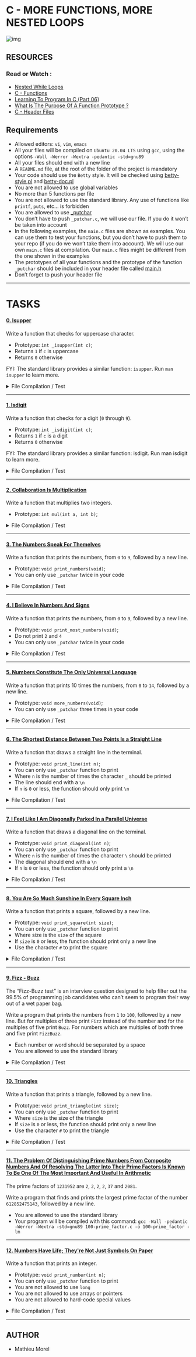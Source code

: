 # C - MORE FUNCTIONS, MORE NESTED LOOPS

![img](https://c8.alamy.com/comp/2G18XE3/abstract-modern-tech-of-programming-code-screen-developer-c-programming-language-of-computer-script-and-technology-background-of-software-2G18XE3.jpg)

## RESOURCES
### Read or Watch :

- [Nested While Loops](https://intranet.hbtn.io/rltoken/lnzT56HYlUClB0-yDfwiqw)
- [C - Functions](https://intranet.hbtn.io/rltoken/mWFYXPYiI87lYf6tyYtD_Q)
- [Learning To Program In C (Part 06)](https://intranet.hbtn.io/rltoken/xpQGxUCqMewY3qcbTU3NTw)
- [What Is The Purpose Of A Function Prototype ?](https://intranet.hbtn.io/rltoken/7P08UbWvbOnyohRhLjSKGw)
- [C - Header Files](https://intranet.hbtn.io/rltoken/gnZvo3oRJ5CR_LsKz8tzVA)

## Requirements

- Allowed editors: `vi`, `vim`, `emacs`
- All your files will be compiled on `Ubuntu 20.04 LTS` using `gcc`, using the options `-Wall -Werror -Wextra -pedantic -std=gnu89`
- All your files should end with a new line
- A `README.md` file, at the root of the folder of the project is mandatory
- Your code should use the `Betty` style. It will be checked using [betty-style.pl](https://github.com/hs-hq/Betty/blob/master/betty-style.pl) and [betty-doc.pl](https://github.com/hs-hq/Betty/blob/master/betty-doc.pl)
- You are not allowed to use global variables
- No more than 5 functions per file
- You are not allowed to use the standard library. Any use of functions like `printf`, `puts`, etc… is forbidden
- You are allowed to use [_putchar](https://github.com/hs-hq/_putchar.c/blob/master/_putchar.c)
- You don’t have to push `_putchar.c`, we will use our file. If you do it won’t be taken into account
- In the following examples, the `main.c` files are shown as examples. You can use them to test your functions, but you don’t have to push them to your repo (if you do we won’t take them into account). We will use our own `main.c` files at compilation. Our `main.c` files might be different from the one shown in the examples
- The prototypes of all your functions and the prototype of the function `_putchar` should be included in your header file called [main.h](https://github.com/MathieuMorel62/holbertonschool-low_level_programming/blob/master/0x04-more_functions_nested_loops/main.h)
- Don’t forget to push your header file

--------------------------------

# TASKS

#### [0. Isupper](https://github.com/MathieuMorel62/holbertonschool-low_level_programming/blob/master/0x04-more_functions_nested_loops/0-isupper.c)

Write a function that checks for uppercase character.

  - Prototype: `int _isupper(int c)`;
  - Returns `1` if `c` is uppercase
  - Returns `0` otherwise

FYI: The standard library provides a similar function: `isupper`. Run `man isupper` to learn more.

<details>
<summary> File Compilation / Test </summary>
<br>

```c++
mathieu@ubuntu:~/$ cat 0-main.c

#include "main.h"
#include <stdio.h>

/**
 * main - check the code.
 *
 * Return: Always 0.
 */
int main(void)
{
    char c;

    c = 'A';
    printf("%c: %d\n", c, _isupper(c));
    c = 'a';
    printf("%c: %d\n", c, _isupper(c));
    return (0);
}
  
mathieu@ubuntu:~/$ gcc -Wall -pedantic -Werror -Wextra -std=gnu89 0-main.c 0-isupper.c -o 0-isuper
mathieu@ubuntu:~/$ ./0-isuper 
A: 1
a: 0
```
</details>

---------------------------------

#### [1. Isdigit](https://github.com/MathieuMorel62/holbertonschool-low_level_programming/blob/master/0x04-more_functions_nested_loops/1-isdigit.c)

Write a function that checks for a digit (`0` through `9`).

  - Prototype: `int _isdigit(int c)`;
  - Returns `1` if `c` is a digit
  - Returns `0` otherwise

FYI: The standard library provides a similar function: isdigit. Run man isdigit to learn more.

<details>
<summary> File Compilation / Test </summary>
<br>

```c++
mathieu@ubuntu:~/$ cat 1-main.c

#include "main.h"
#include <stdio.h>

/**
 * main - check the code
 *
 * Return: Always 0.
 */
int main(void)
{
    char c;

    c = '0';
    printf("%c: %d\n", c, _isdigit(c));
    c = 'a';
    printf("%c: %d\n", c, _isdigit(c));
    return (0);
}
  
mathieu@ubuntu:~/$ gcc -Wall -pedantic -Werror -Wextra -std=gnu89 1-main.c 1-isdigit.c -o 1-isdigit
mathieu@ubuntu:~/$ ./1-isdigit 
0: 1
a: 0
```
</details>

------------------------------

#### [2. Collaboration Is Multiplication](https://github.com/MathieuMorel62/holbertonschool-low_level_programming/blob/master/0x04-more_functions_nested_loops/2-mul.c)

Write a function that multiplies two integers.
 
  - Prototype: `int mul(int a, int b)`;

<details>
<summary> File Compilation / Test </summary>
<br>

```c++
mathieu@ubuntu:~/$ cat 2-main.c

#include "main.h"
#include <stdio.h>

/**
 * main - check the code
 *
 * Return: Always 0.
 */
int main(void)
{
    printf("%d\n", mul(98, 1024));
    printf("%d\n", mul(-402, 4096));
    return (0);
}

mathieu@ubuntu:~/$ gcc -Wall -pedantic -Werror -Wextra -std=gnu89 2-main.c 2-mul.c -o 2-mul
mathieu@ubuntu:~/$ ./2-mul 
100352
-1646592
```
</details>

---------------------------

#### [3. The Numbers Speak For Themelves](https://github.com/MathieuMorel62/holbertonschool-low_level_programming/blob/master/0x04-more_functions_nested_loops/3-print_numbers.c)

Write a function that prints the numbers, from `0` to `9`, followed by a new line.

  - Prototype: `void print_numbers(void)`;
  - You can only use `_putchar` twice in your code

<details>
<summary> File Compilation / Test </summary>
<br>

```c++
mathieu@ubuntu:~/$ cat 3-main.c 
  
#include "main.h"

/**
 * main - check the code
 *
 * Return: Always 0.
 */
int main(void)
{
    print_numbers();
    return (0);
}
  
mathieu@ubuntu:~/$ gcc -Wall -pedantic -Werror -Wextra -std=gnu89 _putchar.c 3-main.c 3-print_numbers.c -o 3-print_numbers
mathieu@ubuntu:~/$ ./3-print_numbers | cat -e
0123456789$
```
</details>

-------------------------------

#### [4. I Believe In Numbers And Signs](https://github.com/MathieuMorel62/holbertonschool-low_level_programming/blob/master/0x04-more_functions_nested_loops/4-print_most_numbers.c)

Write a function that prints the numbers, from `0` to `9`, followed by a new line.

  - Prototype: `void print_most_numbers(void)`; 
  - Do not print `2` and `4`
  - You can only use `_putchar` twice in your code

<details>
<summary> File Compilation / Test </summary>
<br>

```c++
mathieu@ubuntu:~/$ cat 4-main.c
  
#include "main.h"

/**
 * main - check the code
 *
 * Return: Always 0.
 */
int main(void)
{
    print_most_numbers();
    return (0);
}
  
mathieu@ubuntu:~/$ gcc -Wall -pedantic -Werror -Wextra -std=gnu89 _putchar.c 4-main.c 4-print_most_numbers.c -o 4-print_most_numbers
mathieu@ubuntu:~/$ ./4-print_most_numbers 
01356789
```
</details>

----------------------

#### [5. Numbers Constitute The Only Universal Language](https://github.com/MathieuMorel62/holbertonschool-low_level_programming/blob/master/0x04-more_functions_nested_loops/5-more_numbers.c)

Write a function that prints 10 times the numbers, from `0` to `14`, followed by a new line.

  - Prototype: `void more_numbers(void)`;
  - You can only use `_putchar` three times in your code

<details>
<summary> File Compilation / Test </summary>
<br>

```c++
mathieu@ubuntu:~/$ cat 5-main.c
  
#include "main.h"

/**
 * main - check the code
 *
 * Return: Always 0.
 */
int main(void)
{
    more_numbers();
    return (0);
}
  
mathieu@ubuntu:~/$ gcc -Wall -pedantic -Werror -Wextra -std=gnu89 _putchar.c 5-main.c 5-more_numbers.c -o 5-more_numbers
mathieu@ubuntu:~/$ ./5-more_numbers 
01234567891011121314
01234567891011121314
01234567891011121314
01234567891011121314
01234567891011121314
01234567891011121314
01234567891011121314
01234567891011121314
01234567891011121314
01234567891011121314
```
</details>

----------------------------

#### [6. The Shortest Distance Between Two Points Is a Straight Line](https://github.com/MathieuMorel62/holbertonschool-low_level_programming/blob/master/0x04-more_functions_nested_loops/6-print_line.c)

Write a function that draws a straight line in the terminal.

  - Prototype: `void print_line(int n)`;
  - You can only use `_putchar` function to print 
  - Where `n` is the number of times the character `_` should be printed
  - The line should end with a `\n`
  - If `n` is `0` or less, the function should only print `\n`

<details>
<summary> File Compilation / Test </summary>
<br>

```c++
mathieu@ubuntu:~/$ cat 6-main.c
  
#include "main.h"

/**
 * main - check the code
 *
 * Return: Always 0.
 */
int main(void)
{
    print_line(0);
    print_line(2);
    print_line(10);
    print_line(-4);
    return (0);
}
  
mathieu@ubuntu:~/$ gcc -Wall -pedantic -Werror -Wextra -std=gnu89 _putchar.c 6-main.c 6-print_line.c -o 6-lines
mathieu@ubuntu:~/$ ./6-lines | cat -e
$
__$
__________$
$
```
</details>

---------------------------

#### [7. I Feel Like I Am Diagonally Parked In a Parallel Universe](https://github.com/MathieuMorel62/holbertonschool-low_level_programming/blob/master/0x04-more_functions_nested_loops/7-print_diagonal.c)

Write a function that draws a diagonal line on the terminal.

  - Prototype: `void print_diagonal(int n)`;
  - You can only use `_putchar` function to print
  - Where `n` is the number of times the character `\` should be printed
  - The diagonal should end with a `\n`
  - If `n` is `0` or less, the function should only print a `\n`

<details>
<summary> File Compilation / Test </summary>
<br>

```c++
mathieu@ubuntu:~/$ cat 7-main.c
  
#include "main.h"

/**
 * main - check the code
 *
 * Return: Always 0.
 */
int main(void)
{
    print_diagonal(0);
    print_diagonal(2);
    print_diagonal(10);
    print_diagonal(-4);
    return (0);
}
  
mathieu@ubuntu:~/$ gcc -Wall -pedantic -Werror -Wextra -std=gnu89 _putchar.c 7-main.c 7-print_diagonal.c -o 7-diagonals
mathieu@ubuntu:~/$ ./7-diagonals | cat -e
$
\$
 \$
\$
 \$
  \$
   \$
    \$
     \$
      \$
       \$
        \$
         \$
$
```
</details>

----------------------------

#### [8. You Are So Much Sunshine In Every Square Inch](https://github.com/MathieuMorel62/holbertonschool-low_level_programming/blob/master/0x04-more_functions_nested_loops/8-print_square.c)

Write a function that prints a square, followed by a new line.

  - Prototype: `void print_square(int size)`;
  - You can only use `_putchar` function to print
  - Where size is the `size` of the square
  - If `size` is `0` or less, the function should print only a new line
  - Use the character `#` to print the square

<details>
<summary> File Compilation / Test </summary>
<br>

```c++
mathieu@ubuntu:~/$ cat 8-main.c 
  
#include "main.h"

/**
 * main - check the code
 *
 * Return: Always 0.
 */
int main(void)
{
    print_square(2);
    print_square(10);
    print_square(0);
    return (0);
}

mathieu@ubuntu:~/$ gcc -Wall -pedantic -Werror -Wextra -std=gnu89 _putchar.c 8-main.c 8-print_square.c -o 8-squares
mathieu@ubuntu:~/$ ./8-squares 
##
##
##########
##########
##########
##########
##########
##########
##########
##########
##########
##########

mathieu@ubuntu:~/$ 
```
</details>

-----------------------------

#### [9. Fizz - Buzz](https://github.com/MathieuMorel62/holbertonschool-low_level_programming/blob/master/0x04-more_functions_nested_loops/9-fizz_buzz.c)

The “Fizz-Buzz test” is an interview question designed to help filter out the 99.5% of programming job candidates who can’t seem to program their way out of a wet paper bag.

Write a program that prints the numbers from `1` to `100`, followed by a new line. But for multiples of three print `Fizz` instead of the number and for the multiples of five print `Buzz`. For numbers which are multiples of both three and five print `FizzBuzz`.

  - Each number or word should be separated by a space
  - You are allowed to use the standard library

<details>
<summary> File Compilation / Test </summary>
<br>

```c++
mathieu@ubuntu:~/$ gcc -Wall -pedantic -Werror -Wextra -std=gnu89 9-fizz_buzz.c -o 9-fizz_buzz
mathieu@ubuntu:~/$ ./9-fizz_buzz 
1 2 Fizz 4 Buzz Fizz 7 8 Fizz Buzz 11 Fizz 13 14 FizzBuzz 16 17 Fizz 19 Buzz Fizz 22 23 Fizz Buzz 26 Fizz 28 29 FizzBuzz 31 32 Fizz 34 Buzz Fizz 37 38 Fizz Buzz 41 Fizz 43 44 FizzBuzz 46 47 Fizz 49 Buzz Fizz 52 53 Fizz Buzz 56 Fizz 58 59 FizzBuzz 61 62 Fizz 64 Buzz Fizz 67 68 Fizz Buzz 71 Fizz 73 74 FizzBuzz 76 77 Fizz 79 Buzz Fizz 82 83 Fizz Buzz 86 Fizz 88 89 FizzBuzz 91 92 Fizz 94 Buzz Fizz 97 98 Fizz Buzz
```
</details>

-----------------------------------

#### [10. Triangles](https://github.com/MathieuMorel62/holbertonschool-low_level_programming/blob/master/0x04-more_functions_nested_loops/10-print_triangle.c)

Write a function that prints a triangle, followed by a new line.

  - Prototype: `void print_triangle(int size)`;
  - You can only use `_putchar` function to print
  - Where `size` is the size of the triangle
  - If `size` is `0` or less, the function should print only a new line
  - Use the character `#` to print the triangle

<details>
<summary> File Compilation / Test </summary>
<br>

```c++
mathieu@ubuntu:~/$ cat 10-main.c 
  
#include "main.h"

/**
 * main - check the code
 *
 * Return: Always 0.
 */
int main(void)
{
    print_triangle(2);
    print_triangle(10);
    print_triangle(1);
    print_triangle(0);
    return (0);
}
  
mathieu@ubuntu:~/$ gcc -Wall -pedantic -Werror -Wextra -std=gnu89 _putchar.c 10-main.c 10-print_triangle.c -o 10-triangles
mathieu@ubuntu:~/$ ./10-triangles 
 #
##
         #
        ##
       ###
      ####
     #####
    ######
   #######
  ########
 #########
##########
#

mathieu@ubuntu:~/$ ./10-triangles | tr ' ' . | cat -e
.#$
##$
.........#$
........##$
.......###$
......####$
.....#####$
....######$
...#######$
..########$
.#########$
##########$
#$
$
```
</details>

---------------------------------------------

#### [11. The Problem Of Distinguishing Prime Numbers From Composite Numbers And Of Resolving The Latter Into Their Prime Factors Is Known To Be One Of The Most Important And Useful In Arithmetic](https://github.com/MathieuMorel62/holbertonschool-low_level_programming/blob/master/0x04-more_functions_nested_loops/100-prime_factor.c)

The prime factors of `1231952` are `2`, `2`, `2`, `2`, `37` and `2081`.

Write a program that finds and prints the largest prime factor of the number `612852475143`, followed by a new line.

- You are allowed to use the standard library
- Your program will be compiled with this command: `gcc -Wall -pedantic -Werror -Wextra -std=gnu89 100-prime_factor.c -o 100-prime_factor -lm`

---------------------------

#### [12. Numbers Have Life; They're Not Just Symbols On Paper](https://github.com/MathieuMorel62/holbertonschool-low_level_programming/blob/master/0x04-more_functions_nested_loops/101-print_number.c)

Write a function that prints an integer.

- Prototype: `void print_number(int n)`;
- You can only use `_putchar` function to print
- You are not allowed to use `long`
- You are not allowed to use arrays or pointers
- You are not allowed to hard-code special values

<details>
<summary> File Compilation / Test </summary>
<br>

```c++
mathieu@ubuntu:~/$ cat 101-main.c
  
#include "main.h"

/**
 * main - check the code
 *
 * Return: Always 0.
 */
int main(void)
{
    print_number(98);
    _putchar('\n');
    print_number(402);
    _putchar('\n');
    print_number(1024);
    _putchar('\n');
    print_number(0);
    _putchar('\n');
    print_number(-98);
    _putchar('\n');
    return (0);
}
  
mathieu@ubuntu:~/$ gcc -Wall -pedantic -Werror -Wextra -std=gnu89 _putchar.c 101-main.c 101-print_number.c -o 101-print_numbers
mathieu@ubuntu:~/$ ./101-print_numbers 
98
402
1024
0
-98
```
</details>

-------------------------

## AUTHOR

- Mathieu Morel
